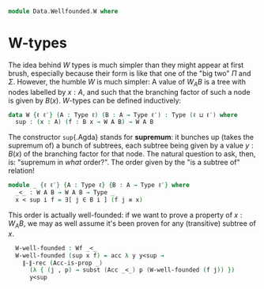 <!--
```agda
open import 1Lab.Prelude

open import Data.Wellfounded.Properties
open import Data.Wellfounded.Base
```
-->

```agda
module Data.Wellfounded.W where
```

# W-types

The idea behind $W$ types is much simpler than they might appear at
first brush, especially because their form is like that one of the "big
two" $\Pi$ and $\Sigma$. However, the humble $W$ is much simpler: A
value of $W_A B$ is a tree with nodes labelled by $x : A$, and such that
the branching factor of such a node is given by $B(x)$. $W$-types can be
defined inductively:

```agda
data W {ℓ ℓ′} (A : Type ℓ) (B : A → Type ℓ′) : Type (ℓ ⊔ ℓ′) where
  sup : (x : A) (f : B x → W A B) → W A B
```

The constructor `sup`{.Agda} stands for **supremum**: it bunches up
(takes the supremum of) a bunch of subtrees, each subtree being given by
a value $y : B(x)$ of the branching factor for that node. The natural
question to ask, then, is: "supremum in _what_ order?". The order given
by the "is a subtree of" relation!

```agda
module _ {ℓ ℓ′} {A : Type ℓ} {B : A → Type ℓ′} where
  _<_ : W A B → W A B → Type _
  x < sup i f = ∃[ j ∈ B i ] (f j ≡ x)
```

This order is actually well-founded: if we want to prove a property of
$x : W_A B$, we may as well assume it's been proven for any (transitive)
subtree of $x$.

```agda
  W-well-founded : Wf _<_
  W-well-founded (sup x f) = acc λ y y<sup →
    ∥-∥-rec (Acc-is-prop _)
      (λ { (j , p) → subst (Acc _<_) p (W-well-founded (f j)) })
      y<sup
```
